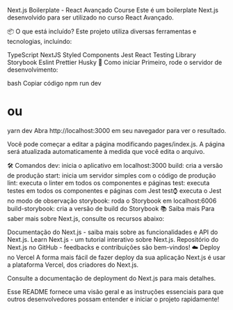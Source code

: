 Next.js Boilerplate - React Avançado Course
Este é um boilerplate Next.js desenvolvido para ser utilizado no curso React Avançado.

📦 O que está incluído?
Este projeto utiliza diversas ferramentas e tecnologias, incluindo:

TypeScript
NextJS
Styled Components
Jest
React Testing Library
Storybook
Eslint
Prettier
Husky
🚀 Como iniciar
Primeiro, rode o servidor de desenvolvimento:

bash
Copiar código
npm run dev

# ou

yarn dev
Abra http://localhost:3000 em seu navegador para ver o resultado.

Você pode começar a editar a página modificando pages/index.js. A página será atualizada automaticamente à medida que você edita o arquivo.

🛠️ Comandos
dev: inicia o aplicativo em localhost:3000
build: cria a versão de produção
start: inicia um servidor simples com o código de produção
lint: executa o linter em todos os componentes e páginas
test: executa testes em todos os componentes e páginas com Jest
test:watch: executa o Jest no modo de observação
storybook: roda o Storybook em localhost:6006
build-storybook: cria a versão de build do Storybook
📚 Saiba mais
Para saber mais sobre Next.js, consulte os recursos abaixo:

Documentação do Next.js - saiba mais sobre as funcionalidades e API do Next.js.
Learn Next.js - um tutorial interativo sobre Next.js.
Repositório do Next.js no GitHub - feedbacks e contribuições são bem-vindos!
☁️ Deploy no Vercel
A forma mais fácil de fazer deploy da sua aplicação Next.js é usar a plataforma Vercel, dos criadores do Next.js.

Consulte a documentação de deployment do Next.js para mais detalhes.

Esse README fornece uma visão geral e as instruções essenciais para que outros desenvolvedores possam entender e iniciar o projeto rapidamente!

